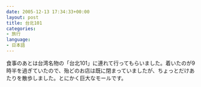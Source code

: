```yaml
---
date: 2005-12-13 17:34:33+00:00
layout: post
title: 台北101
categories:
- 旅行
language:
- 日本語
---
```


食事のあとは台湾名物の「台北101」に連れて行ってもらいました。着いたのが9時半を過ぎていたので、殆どのお店は既に閉まっていましたが、ちょっとだけあたりを散歩しました。とにかく巨大なモールです。
